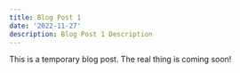 ```yaml
---
title: Blog Post 1
date: '2022-11-27'
description: Blog Post 1 Description
---
```


This is a temporary blog post. The real thing is coming soon!
